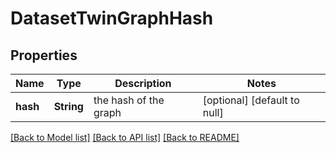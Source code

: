 # DatasetTwinGraphHash
## Properties

Name | Type | Description | Notes
------------ | ------------- | ------------- | -------------
**hash** | **String** | the hash of the graph | [optional] [default to null]

[[Back to Model list]](../README.md#documentation-for-models) [[Back to API list]](../README.md#documentation-for-api-endpoints) [[Back to README]](../README.md)

